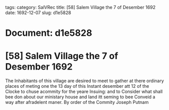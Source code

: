 tags: 
category: SalVRec
title: [58] Salem Village the 7 of Desember 1692
date: 1692-12-07
slug: d1e5828




# Document: d1e5828


# [58] Salem Village the 7 of Desember 1692

The Inhabitants of this village are desired to meet to gather at there ordinary places of meting one the 13 day of this Instant desember att 12 of the Clocke to chuse acommity for the yeare Insuing: and to Consider what shall bee don about our ministary house and land itt seming to bee Conveid a way after afradelent maner. By order of the Commity Joseph Putnam
